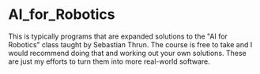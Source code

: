 # AI_for_Robotics
This is typically programs that are expanded solutions to the "AI for Robotics" class taught by Sebastian Thrun. The course is free to take and I would recommend doing that and working out your own solutions. These are just my efforts to turn them into more real-world software.
